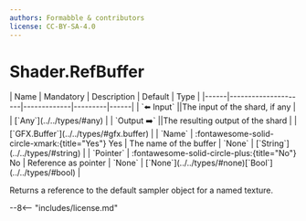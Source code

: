 ```yaml
---
authors: Formabble & contributors
license: CC-BY-SA-4.0
---
```



# Shader.RefBuffer

<div class="sh-parameters" markdown="1">
| Name | Mandatory | Description | Default | Type |
|------|---------------------|-------------|---------|------|
| `⬅️ Input` ||The input of the shard, if any | | [`Any`](../../types/#any) |
| `Output ➡️` ||The resulting output of the shard | | [`GFX.Buffer`](../../types/#gfx.buffer) |
| `Name` | :fontawesome-solid-circle-xmark:{title="Yes"} Yes  | The name of the buffer | `None` | [`String`](../../types/#string) |
| `Pointer` | :fontawesome-solid-circle-plus:{title="No"} No  | Reference as pointer | `None` | [`None`](../../types/#none)[`Bool`](../../types/#bool) |

</div>

Returns a reference to the default sampler object for a named texture.

--8<-- "includes/license.md"

